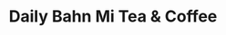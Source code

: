 ---
title: "Daily Bahn Mi Tea & Coffee"
url: /san-antonio/daily-bahn-mi-tea-und-coffee/
shop: Bäckerei
---